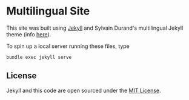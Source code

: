 # Multilingual Site

This site was built using [Jekyll](https://jekyll.github.io/minima/) and Sylvain Durand's multilingual Jekyll theme (info [here](https://www.sylvaindurand.org/making-jekyll-multilingual/)).

To spin up a local server running these files, type
```
bundle exec jekyll serve
```

## License

Jekyll and this code are open sourced under the [MIT License](http://opensource.org/licenses/MIT).

